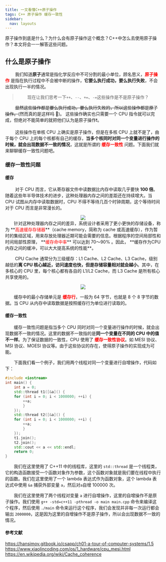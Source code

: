 ```yaml
---
title: 一文看懂C++原子操作
tags: C++ 原子操作 缓存一致性
sidebar:
  nav: layouts
---
```


原子操作到底是什么？为什么会有原子操作这个概念？C++中怎么去使用原子操作？本文将会一一解答这些问题。

<!--more-->

## 什么是原子操作

&emsp;&emsp; 我们知道**原子**通常是指化学反应中不可分割的最小单位，顾名思义，**<font color = red>原子操作</font>** 是指在执行过程中不会被中断的操作，**它要么执行成功，要么执行失败**，不会出现执行一半的情况。

> &emsp;&emsp; 现在让我们思考一下`++`、`--`、`+=`、`-=`这些操作是不是原子操作？

&emsp;&emsp; ~~显然这些操作都是要么执行成功，要么执行失败的，所以这些操作都是原子操作。~~(然而真的是这样吗 :raising_hand:)。
这些操作确实也只需要一个 CPU 指令就可以完成，但绝对不能简单的就把他们认为是原子操作:exclamation:。

&emsp;&emsp; 这些操作在单核 CPU 上确实是原子操作，但是在多核 CPU 上就不是了，由于每个 CPU 上的每个核都有自己的缓存，**当多个核同时对同一个变量进行操作的时候，就会出现数据不一致的情况**，这就是所谓的 **<font color = red>缓存一致性</font>** 问题。下面我们就来聊聊缓存一致性问题吧。

### 缓存一致性问题

#### 缓存

&emsp;&emsp; 对于 CPU 而言，它从寄存器文件中读数据比内存中读取几乎要快 **100 倍**。随着这些年半导体技术的进步，这种处理器内存之间的差距还在持续增大。当 CPU 试图从内存中读取数据时，CPU 不得不等待几百个时钟周期，这个等待时间对于 CPU 而言是非常漫长的。

<div  align="center">
<img src= "
https://pictureloomione.oss-cn-beijing.aliyuncs.com/pic/%E5%AF%84%E5%AD%98%E5%99%A8%E4%B8%8E%E5%86%85%E5%AD%98%E5%AF%B9%E6%AF%94.drawio.png"/>
</div>
&emsp;&emsp;针对这种处理器内存之间的差异，系统设计者采用了更小更快的存储设备，称为 **<font color = red>高速缓存存储器</font>**（cache memory，简称为 cache 或高速缓存），作为暂时的集结区域，用来存放处理器近期可能会需要的信息。根据程序的空间局部性和时间局部性原理， **<font color = red>缓存命中率</font>** 可以达到 70～90% 。因此， **缓存作为CPU内存之间的缓冲，可以大大提高系统的性能**。

&emsp;&emsp; CPU Cache 通常分为三级缓存：L1 Cache、L2 Cache、L3 Cache，级别越低的**离 CPU 核心越近，访问速度也快，但是存储容量相对就会越小**。其中，在多核心的 CPU 里，每个核心都有各自的 L1/L2 Cache，而 L3 Cache 是所有核心共享使用的。

<div  align="center">
<img src= "https://pictureloomione.oss-cn-beijing.aliyuncs.com/pic/cpu%E7%BC%93%E5%AD%98.drawio.png"/>
</div>

&emsp;&emsp;缓存中的最小存储单元是 **<font color = red>缓存行</font>**，一般为 64 字节，也就是 8 个 8 字节的数据。当 CPU 从内存中读取数据是按照缓存行为单位进行读取的。

#### 缓存一致性

&emsp;&emsp;缓存一致性问题是指当多个 CPU 同时对同一个变量进行操作的时候，就会出现数据不一致的情况。这里的数据不一致指的是**同一个变量在不同的 CPU 中的值不一样**。为了保证数据的一致性，CPU 使用了 **<font color = red>缓存一致性协议</font>**。如 MESI 协议、MSI 协议、MOESI 协议等。由于这些协议的存在，使得原子操作的实现成为可能。

&emsp;&emsp;下面我们看一个例子，我们用两个线程对同一个变量进行自增操作，代码如下：

```cpp
#include <iostream>
int main() {
	int a = 0;
	std::thread t1([&a]() {
	for (int i = 0; i < 1000000; ++i) {
		++a;
		}
	});
	std::thread t2([&a]() {
	for (int i = 0; i < 1000000; ++i) {
		++a;
		}
	});
	t1.join();
	t2.join();
	std::cout << a << std::endl;
	return 0;
}
```

&emsp;&emsp;我们在这里使用了 C++11 中的线程库，这里的 `std::thread` 是一个线程类，它的构造函数接受一个函数对象作为参数，这个函数对象就是我们要在线程中执行的函数。我们在这里使用了一个 lambda 表达式作为函数对象，这个 lambda 表达式中使用 `&a` 捕获外部变量 `a`，然后对`a`自增 100000 次。

&emsp;&emsp;我们在这里使用了两个线程对变量 `a` 进行自增操作，这里的自增操作不是原子操作。我们使用 `g++ -std=c++11 -pthread -o main main.cpp` 命令来编译这个程序，然后使用 `./main` 命令来运行这个程序，我们会发现并非每一次运行都会输出 `2000000`，这是因为这里的自增操作不是原子操作，所以会出现数据不一致的情况。

#### 参考文献

https://hansimov.gitbook.io/csapp/ch01-a-tour-of-computer-systems/1.5
https://www.xiaolincoding.com/os/1_hardware/cpu_mesi.html
https://en.wikipedia.org/wiki/Cache_coherence
